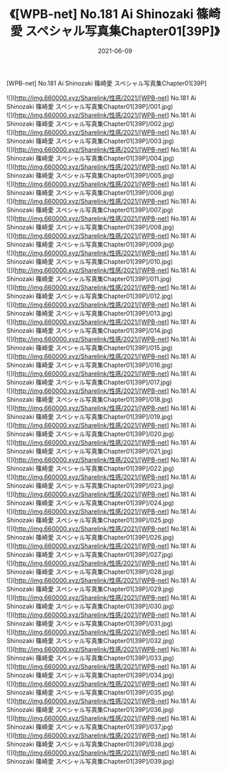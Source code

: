 ﻿---
layout: post
title:  《[WPB-net] No.181 Ai Shinozaki 篠崎愛 スペシャル写真集Chapter01[39P]》
date:   2021-06-09
img: http://img.660000.xyz/Sharelink/性感/2021/[WPB-net] No.181 Ai Shinozaki 篠崎愛 スペシャル写真集Chapter01[39P]/000.jpg
categories: [美女, 清纯, 唯美]
---

[WPB-net] No.181 Ai Shinozaki 篠崎愛 スペシャル写真集Chapter01[39P]

  ![](http://img.660000.xyz/Sharelink/性感/2021/[WPB-net] No.181 Ai Shinozaki 篠崎愛 スペシャル写真集Chapter01[39P]/001.jpg) <br> ![](http://img.660000.xyz/Sharelink/性感/2021/[WPB-net] No.181 Ai Shinozaki 篠崎愛 スペシャル写真集Chapter01[39P]/002.jpg) <br> ![](http://img.660000.xyz/Sharelink/性感/2021/[WPB-net] No.181 Ai Shinozaki 篠崎愛 スペシャル写真集Chapter01[39P]/003.jpg) <br> ![](http://img.660000.xyz/Sharelink/性感/2021/[WPB-net] No.181 Ai Shinozaki 篠崎愛 スペシャル写真集Chapter01[39P]/004.jpg) <br> ![](http://img.660000.xyz/Sharelink/性感/2021/[WPB-net] No.181 Ai Shinozaki 篠崎愛 スペシャル写真集Chapter01[39P]/005.jpg) <br> ![](http://img.660000.xyz/Sharelink/性感/2021/[WPB-net] No.181 Ai Shinozaki 篠崎愛 スペシャル写真集Chapter01[39P]/006.jpg) <br> ![](http://img.660000.xyz/Sharelink/性感/2021/[WPB-net] No.181 Ai Shinozaki 篠崎愛 スペシャル写真集Chapter01[39P]/007.jpg) <br> ![](http://img.660000.xyz/Sharelink/性感/2021/[WPB-net] No.181 Ai Shinozaki 篠崎愛 スペシャル写真集Chapter01[39P]/008.jpg) <br> ![](http://img.660000.xyz/Sharelink/性感/2021/[WPB-net] No.181 Ai Shinozaki 篠崎愛 スペシャル写真集Chapter01[39P]/009.jpg) <br> ![](http://img.660000.xyz/Sharelink/性感/2021/[WPB-net] No.181 Ai Shinozaki 篠崎愛 スペシャル写真集Chapter01[39P]/010.jpg) <br> ![](http://img.660000.xyz/Sharelink/性感/2021/[WPB-net] No.181 Ai Shinozaki 篠崎愛 スペシャル写真集Chapter01[39P]/011.jpg) <br> ![](http://img.660000.xyz/Sharelink/性感/2021/[WPB-net] No.181 Ai Shinozaki 篠崎愛 スペシャル写真集Chapter01[39P]/012.jpg) <br> ![](http://img.660000.xyz/Sharelink/性感/2021/[WPB-net] No.181 Ai Shinozaki 篠崎愛 スペシャル写真集Chapter01[39P]/013.jpg) <br> ![](http://img.660000.xyz/Sharelink/性感/2021/[WPB-net] No.181 Ai Shinozaki 篠崎愛 スペシャル写真集Chapter01[39P]/014.jpg) <br> ![](http://img.660000.xyz/Sharelink/性感/2021/[WPB-net] No.181 Ai Shinozaki 篠崎愛 スペシャル写真集Chapter01[39P]/015.jpg) <br> ![](http://img.660000.xyz/Sharelink/性感/2021/[WPB-net] No.181 Ai Shinozaki 篠崎愛 スペシャル写真集Chapter01[39P]/016.jpg) <br> ![](http://img.660000.xyz/Sharelink/性感/2021/[WPB-net] No.181 Ai Shinozaki 篠崎愛 スペシャル写真集Chapter01[39P]/017.jpg) <br> ![](http://img.660000.xyz/Sharelink/性感/2021/[WPB-net] No.181 Ai Shinozaki 篠崎愛 スペシャル写真集Chapter01[39P]/018.jpg) <br> ![](http://img.660000.xyz/Sharelink/性感/2021/[WPB-net] No.181 Ai Shinozaki 篠崎愛 スペシャル写真集Chapter01[39P]/019.jpg) <br> ![](http://img.660000.xyz/Sharelink/性感/2021/[WPB-net] No.181 Ai Shinozaki 篠崎愛 スペシャル写真集Chapter01[39P]/020.jpg) <br> ![](http://img.660000.xyz/Sharelink/性感/2021/[WPB-net] No.181 Ai Shinozaki 篠崎愛 スペシャル写真集Chapter01[39P]/021.jpg) <br> ![](http://img.660000.xyz/Sharelink/性感/2021/[WPB-net] No.181 Ai Shinozaki 篠崎愛 スペシャル写真集Chapter01[39P]/022.jpg) <br> ![](http://img.660000.xyz/Sharelink/性感/2021/[WPB-net] No.181 Ai Shinozaki 篠崎愛 スペシャル写真集Chapter01[39P]/023.jpg) <br> ![](http://img.660000.xyz/Sharelink/性感/2021/[WPB-net] No.181 Ai Shinozaki 篠崎愛 スペシャル写真集Chapter01[39P]/024.jpg) <br> ![](http://img.660000.xyz/Sharelink/性感/2021/[WPB-net] No.181 Ai Shinozaki 篠崎愛 スペシャル写真集Chapter01[39P]/025.jpg) <br> ![](http://img.660000.xyz/Sharelink/性感/2021/[WPB-net] No.181 Ai Shinozaki 篠崎愛 スペシャル写真集Chapter01[39P]/026.jpg) <br> ![](http://img.660000.xyz/Sharelink/性感/2021/[WPB-net] No.181 Ai Shinozaki 篠崎愛 スペシャル写真集Chapter01[39P]/027.jpg) <br> ![](http://img.660000.xyz/Sharelink/性感/2021/[WPB-net] No.181 Ai Shinozaki 篠崎愛 スペシャル写真集Chapter01[39P]/028.jpg) <br> ![](http://img.660000.xyz/Sharelink/性感/2021/[WPB-net] No.181 Ai Shinozaki 篠崎愛 スペシャル写真集Chapter01[39P]/029.jpg) <br> ![](http://img.660000.xyz/Sharelink/性感/2021/[WPB-net] No.181 Ai Shinozaki 篠崎愛 スペシャル写真集Chapter01[39P]/030.jpg) <br> ![](http://img.660000.xyz/Sharelink/性感/2021/[WPB-net] No.181 Ai Shinozaki 篠崎愛 スペシャル写真集Chapter01[39P]/031.jpg) <br> ![](http://img.660000.xyz/Sharelink/性感/2021/[WPB-net] No.181 Ai Shinozaki 篠崎愛 スペシャル写真集Chapter01[39P]/032.jpg) <br> ![](http://img.660000.xyz/Sharelink/性感/2021/[WPB-net] No.181 Ai Shinozaki 篠崎愛 スペシャル写真集Chapter01[39P]/033.jpg) <br> ![](http://img.660000.xyz/Sharelink/性感/2021/[WPB-net] No.181 Ai Shinozaki 篠崎愛 スペシャル写真集Chapter01[39P]/034.jpg) <br> ![](http://img.660000.xyz/Sharelink/性感/2021/[WPB-net] No.181 Ai Shinozaki 篠崎愛 スペシャル写真集Chapter01[39P]/035.jpg) <br> ![](http://img.660000.xyz/Sharelink/性感/2021/[WPB-net] No.181 Ai Shinozaki 篠崎愛 スペシャル写真集Chapter01[39P]/036.jpg) <br> ![](http://img.660000.xyz/Sharelink/性感/2021/[WPB-net] No.181 Ai Shinozaki 篠崎愛 スペシャル写真集Chapter01[39P]/037.jpg) <br> ![](http://img.660000.xyz/Sharelink/性感/2021/[WPB-net] No.181 Ai Shinozaki 篠崎愛 スペシャル写真集Chapter01[39P]/038.jpg) <br> ![](http://img.660000.xyz/Sharelink/性感/2021/[WPB-net] No.181 Ai Shinozaki 篠崎愛 スペシャル写真集Chapter01[39P]/039.jpg) <br>